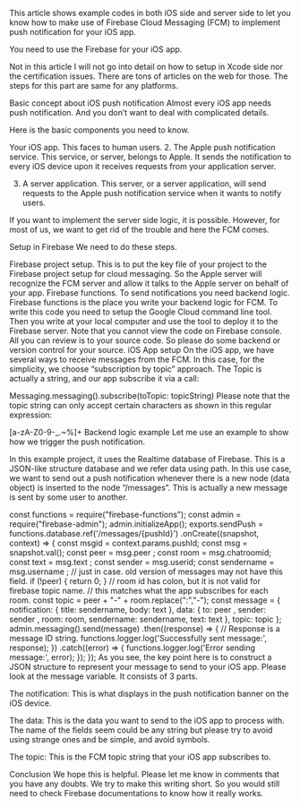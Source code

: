 This article shows example codes in both iOS side and server side to let you know how to make use of Firebase Cloud Messaging (FCM) to implement push notification for your iOS app.

You need to use the Firebase for your iOS app.

Not in this article
I will not go into detail on how to setup in Xcode side nor the certification issues. There are tons of articles on the web for those. The steps for this part are same for any platforms.

Basic concept about iOS push notification
Almost every iOS app needs push notification. And you don’t want to deal with complicated details.

Here is the basic components you need to know.

Your iOS app. This faces to human users.
2. The Apple push notification service. This service, or server, belongs to Apple. It sends the notification to every iOS device upon it receives requests from your application server.

3. A server application. This server, or a server application, will send requests to the Apple push notification service when it wants to notify users.

If you want to implement the server side logic, it is possible. However, for most of us, we want to get rid of the trouble and here the FCM comes.

Setup in Firebase
We need to do these steps.

Firebase project setup. This is to put the key file of your project to the Firebase project setup for cloud messaging. So the Apple server will recognize the FCM server and allow it talks to the Apple server on behalf of your app.
Firebase functions. To send notifications you need backend logic. Firebase functions is the place you write your backend logic for FCM. To write this code you need to setup the Google Cloud command line tool. Then you write at your local computer and use the tool to deploy it to the Firebase server. Note that you cannot view the code on Firebase console. All you can review is to your source code. So please do some backend or version control for your source.
iOS App setup
On the iOS app, we have several ways to receive messages from the FCM. In this case, for the simplicity, we choose “subscription by topic” approach. The Topic is actually a string, and our app subscribe it via a call:

Messaging.messaging().subscribe(toTopic: topicString)
Please note that the topic string can only accept certain characters as shown in this regular expression:

[a-zA-Z0-9-_.~%]+
Backend logic example
Let me use an example to show how we trigger the push notification.

In this example project, it uses the Realtime database of Firebase. This is a JSON-like structure database and we refer data using path. In this use case, we want to send out a push notification whenever there is a new node (data object) is inserted to the node “/messages”. This is actually a new message is sent by some user to another.

const functions = require("firebase-functions");
const admin = require("firebase-admin");
admin.initializeApp();
exports.sendPush = functions.database.ref('/messages/{pushId}')
.onCreate((snapshot, context) => {
const msgid = context.params.pushId;
const msg = snapshot.val();
const peer = msg.peer ;
const room = msg.chatroomid;
const text = msg.text ;
const sender = msg.userid;
const sendername = msg.username ;
// just in case. old version of messages may not have this field.
if (!peer) {
  return 0;
}
// room id has colon, but it is not valid for firebase topic name.
// this matches what the app subscribes for each room.
const topic = peer + "-" + room.replace(":","-");
const message = {
  notification: {
    title: sendername,
    body: text
  },
  data: {
    to: peer ,
    sender: sender ,
    room: room,
    sendername: sendername,
    text: text
  },
  topic: topic
};
admin.messaging().send(message)
.then((response) => {
  // Response is a message ID string.
  functions.logger.log('Successfully sent message:', response);
})
.catch((error) => {
  functions.logger.log('Error sending message:', error);
});
});
As you see, the key point here is to construct a JSON structure to represent your message to send to your iOS app. Please look at the message variable. It consists of 3 parts.

The notification: This is what displays in the push notification banner on the iOS device.

The data: This is the data you want to send to the iOS app to process with. The name of the fields seem could be any string but please try to avoid using strange ones and be simple, and avoid symbols.

The topic: This is the FCM topic string that your iOS app subscribes to.

Conclusion
We hope this is helpful. Please let me know in comments that you have any doubts. We try to make this writing short. So you would still need to check Firebase documentations to know how it really works.
